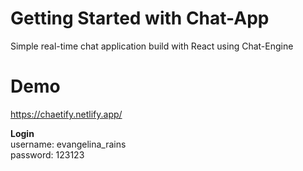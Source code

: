 # Getting Started with Chat-App

Simple real-time chat application build with React using Chat-Engine

# Demo
https://chaetify.netlify.app/

<strong>Login</strong><br>
username: evangelina_rains<br>
password: 123123
